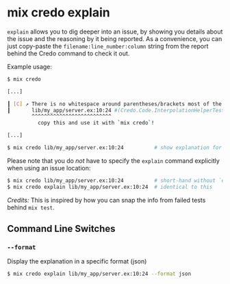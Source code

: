 # mix credo explain

`explain` allows you to dig deeper into an issue, by showing you details about the issue and the reasoning by it being reported.
As a convenience, you can just copy-paste the `filename:line_number:column` string from the report behind the Credo command to check it out.

Example usage:

```bash
$ mix credo

[...]

┃ [C] ↗ There is no whitespace around parentheses/brackets most of the time, but here there is.
┃       lib/my_app/server.ex:10:24 #(Credo.Code.InterpolationHelperTest)
        ^^^^^^^^^^^^^^^^^^^^^^^^^^
          copy this and use it with `mix credo`!

[...]

$ mix credo lib/my_app/server.ex:10:24          # show explanation for the issue
```

Please note that you do *not* have to specify the `explain` command explicitly when using an issue location:

```bash
$ mix credo lib/my_app/server.ex:10:24          # short-hand without `explain`
$ mix credo explain lib/my_app/server.ex:10:24  # identical to this
```

*Credits:* This is inspired by how you can snap the info from failed tests behind `mix test`.

## Command Line Switches

### `--format`

Display the explanation in a specific format (json)

```bash
$ mix credo explain lib/my_app/server.ex:10:24 --format json
```
